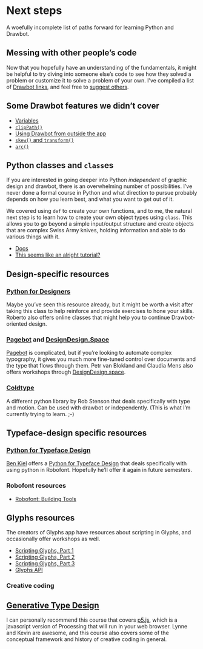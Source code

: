 # Next steps

A woefully incomplete list of paths forward for learning Python and Drawbot.

## Messing with other people’s code

Now that you hopefully have an understanding of the fundamentals, it might be helpful to try diving into someone else’s code to see how they solved a problem or customize it to solve a problem of your own. I’ve compiled a list of [Drawbot links](https://github.com/djrrb/Python-For-Visual-Designers-2020#additional-resources), and feel free to [suggest others](https://github.com/djrrb/Python-For-Visual-Designers-2020/issues).

## Some Drawbot features we didn’t cover

* [Variables](https://www.drawbot.com/content/variables.html)
* [`clipPath()`](https://www.drawbot.com/content/shapes/drawingPath.html#drawBot.clipPath)
* [Using Drawbot from outside the app](https://github.com/typemytype/drawbot#using-drawbot-as-a-python-module)
* [`skew()` and `transform()`](https://www.drawbot.com/content/canvas/state.html#drawBot.skew)
* [`arc()`](https://www.drawbot.com/content/shapes/drawingPath.html#drawBot.arc)

## Python classes and `class`es

If you are interested in going deeper into Python _independent_ of graphic design and drawbot, there is an overwhelming number of possibilities. I’ve never done a formal course in Python and what direction to pursue probably depends on how you learn best, and what you want to get out of it.

We covered using `def` to create your own functions, and to me, the natural next step is to learn how to create your own object types using `class`. This allows you to go beyond a simple input/output structure and create objects that are complex Swiss Army knives, holding information and able to do various things with it.

* [Docs](https://docs.python.org/3/tutorial/classes.html)
* [This seems like an alright tutorial?](https://realpython.com/python3-object-oriented-programming/)

## Design-specific resources

### [Python for Designers](http://www.pythonfordesigners.com) 

Maybe you’ve seen this resource already, but it might be worth a visit after taking this class to help reinforce and provide exercises to hone your skills. Roberto also offers online classes that might help you to continue Drawbot-oriented design.

### [Pagebot](http://pagebot.io) and [DesignDesign.Space](https://designdesign.space)

[Pagebot](http://pagebot.io) is complicated, but if you’re looking to automate complex typography, it gives you much more fine-tuned control over documents and the type that flows through them. Petr van Blokland and Claudia Mens also offers workshops through [DesignDesign.space](https://designdesign.space).

### [Coldtype](https://coldtype.goodhertz.com)

A different python library by Rob Stenson that deals specifically with type and motion. Can be used with drawbot or independently. (This is what I’m currently trying to learn. ;-)

## Typeface-design specific resources

### [Python for Typeface Design](http://coopertype.org/event/basic_python_programming_for_typeface_design_fall2020)

[Ben Kiel](https://xyztype.com) offers a [Python for Typeface Design](http://coopertype.org/event/basic_python_programming_for_typeface_design_fall2020) that deals specifically with using python in Robofont. Hopefully he’ll offer it again in future semesters.

### Robofont resources

* [Robofont: Building Tools](https://robofont.com/documentation/building-tools/)

## Glyphs resources

The creators of Glyphs app have resources about scripting in Glyphs, and occasionally offer workshops as well.

* [Scripting Glyphs, Part 1](https://glyphsapp.com/learn/scripting-glyphs-part-1)
* [Scripting Glyphs, Part 2](https://glyphsapp.com/learn/scripting-glyphs-part-2)
* [Scripting Glyphs, Part 3](https://glyphsapp.com/learn/scripting-glyphs-part-3)
* [Glyphs API](https://docu.glyphsapp.com)

### Creative coding

## [Generative Type Design](http://coopertype.org/event/generative_type_fall2020)

I can personally recommend this course that covers [p5.js](https://p5js.org), which is a javascript version of Processing that will run in your web browser. Lynne and Kevin are awesome, and this course also covers some of the conceptual framework and history of creative coding in general.